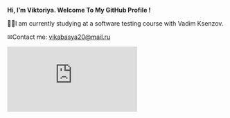 **Hi, I’m Viktoriya. Welcome To My GitHub Profile !**

👩‍🎓I am currently studying at a software testing course with Vadim Ksenzov.

✉Contact me: vikabasya20@mail.ru

![qa](https://ru.freepik.com/free-vector/software-testing-illustration_19635409.htm#query=qa&position=27&from_view=search)
